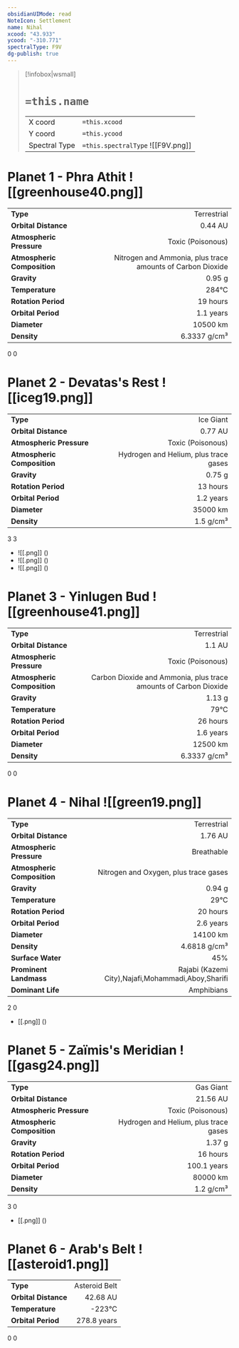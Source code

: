 ```yaml
---
obsidianUIMode: read
NoteIcon: Settlement
name: Nihal
xcood: "43.933"
ycood: "-310.771"
spectralType: F9V
dg-publish: true
---
```

> [!infobox|wsmall]
> # `=this.name`
> | | |
> | - | - |
> | X coord | `=this.xcood` |
> | Y coord| `=this.ycood` |
> | Spectral Type | `=this.spectralType` ![[F9V.png]] |

# Planet 1 - Phra Athit ![[greenhouse40.png]]
|                             |                           |
| --------------------------- | -------------------------:|
| **Type**                    |             Terrestrial |
| **Orbital Distance**        |   0.44 AU |
| **Atmospheric Pressure**    |       Toxic (Poisonous) |
| **Atmospheric Composition** |      Nitrogen and Ammonia, plus trace amounts of Carbon Dioxide |
| **Gravity**                 |        0.95 g |
| **Temperature**             |    284°C |
| **Rotation Period**         |  19 hours |
| **Orbital Period** | 1.1 years |
| **Diameter**                |      10500 km | 
| **Density**                 |    6.3337 g/cm³ |



0
0



# Planet 2 - Devatas's Rest ![[iceg19.png]]
|                             |                           |
| --------------------------- | -------------------------:|
| **Type**                    |             Ice Giant |
| **Orbital Distance**        |   0.77 AU |
| **Atmospheric Pressure**    |       Toxic (Poisonous) |
| **Atmospheric Composition** |      Hydrogen and Helium, plus trace gases |
| **Gravity**                 |        0.75 g |
| **Rotation Period**         |  13 hours |
| **Orbital Period** | 1.2 years |
| **Diameter**                |      35000 km | 
| **Density**                 |    1.5 g/cm³ |



3
3

- ![[.png]]  ()
- ![[.png]]  ()
- ![[.png]]  ()


# Planet 3 - Yinlugen Bud ![[greenhouse41.png]]
|                             |                           |
| --------------------------- | -------------------------:|
| **Type**                    |             Terrestrial |
| **Orbital Distance**        |   1.1 AU |
| **Atmospheric Pressure**    |       Toxic (Poisonous) |
| **Atmospheric Composition** |      Carbon Dioxide and Ammonia, plus trace amounts of Carbon Dioxide |
| **Gravity**                 |        1.13 g |
| **Temperature**             |    79°C |
| **Rotation Period**         |  26 hours |
| **Orbital Period** | 1.6 years |
| **Diameter**                |      12500 km | 
| **Density**                 |    6.3337 g/cm³ |



0
0



# Planet 4 - Nihal ![[green19.png]]
|                             |                           |
| --------------------------- | -------------------------:|
| **Type**                    |             Terrestrial |
| **Orbital Distance**        |   1.76 AU |
| **Atmospheric Pressure**    |       Breathable |
| **Atmospheric Composition** |      Nitrogen and Oxygen, plus trace gases |
| **Gravity**                 |        0.94 g |
| **Temperature**             |    29°C |
| **Rotation Period**         |  20 hours |
| **Orbital Period** | 2.6 years |
| **Diameter**                |      14100 km | 
| **Density**                 |    4.6818 g/cm³ |
| **Surface Water**           |           45% | 
| **Prominent Landmass**      |         Rajabi (Kazemi City),Najafi,Mohammadi,Aboy,Sharifi | 
| **Dominant Life**           |         Amphibians |



2
0

- [[.png]]  ()

# Planet 5 - Zaïmis's Meridian ![[gasg24.png]]
|                             |                           |
| --------------------------- | -------------------------:|
| **Type**                    |             Gas Giant |
| **Orbital Distance**        |   21.56 AU |
| **Atmospheric Pressure**    |       Toxic (Poisonous) |
| **Atmospheric Composition** |      Hydrogen and Helium, plus trace gases |
| **Gravity**                 |        1.37 g |
| **Rotation Period**         |  16 hours |
| **Orbital Period** | 100.1 years |
| **Diameter**                |      80000 km | 
| **Density**                 |    1.2 g/cm³ |



3
0

- [[.png]]  ()

# Planet 6 - Arab's Belt ![[asteroid1.png]]
|                             |                           |
| --------------------------- | -------------------------:|
| **Type**                    |             Asteroid Belt |
| **Orbital Distance**        |   42.68 AU |
| **Temperature**             |    -223°C |
| **Orbital Period** | 278.8 years |



0
0



